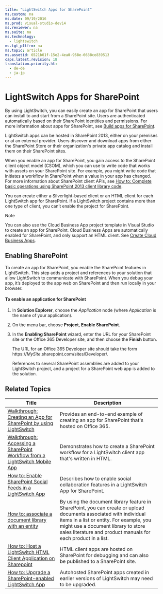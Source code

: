 ```yaml
---
title: "LightSwitch Apps for SharePoint"
ms.custom: na
ms.date: 09/19/2016
ms.prod: visual-studio-dev14
ms.reviewer: na
ms.suite: na
ms.technology: 
  - lightswitch
ms.tgt_pltfrm: na
ms.topic: article
ms.assetid: 6521b01f-15e2-4ea0-958e-6638ce839513
caps.latest.revision: 18
translation.priority.ht: 
  - de-de
  - ja-jp
---
```

# LightSwitch Apps for SharePoint
By using LightSwitch, you can easily create an app for SharePoint that users can install to and start from a SharePoint site. Users are authenticated automatically based on their SharePoint identities and permissions. For more information about apps for SharePoint, see [Build apps for SharePoint](http://go.microsoft.com/fwlink/?LinkId=285362).  
  
 LightSwitch apps can be hosted in SharePoint 2013, either on your premises or at an external provider. Users discover and download apps from either the SharePoint Store or their organization's private app catalog and install them on their SharePoint sites.  
  
 When you enable an app for SharePoint, you gain access to the SharePoint client object model (CSOM), which you can use to write code that works with assets on your SharePoint site. For example, you might write code that initiates a workflow in SharePoint when a value in your app has changed. For more information about SharePoint client APIs, see [How to: Complete basic operations using SharePoint 2013 client library code](http://go.microsoft.com/fwlink/?LinkId=285361).  
  
 You can create either a Silverlight-based client or an HTML client for each LightSwitch app for SharePoint. If a LightSwitch project contains more than one type of client, you can’t enable the project for SharePoint.  
  
> [!NOTE]
>  You can also use the Cloud Business App project template in Visual Studio to create an app for SharePoint. Cloud Business Apps are automatically enabled for SharePoint, and only support an HTML client. See [Create Cloud Business Apps](http://msdn.microsoft.com/library/office/dn584076\(v=office.15\).aspx).  
  
## Enabling SharePoint  
 To create an app for SharePoint, you enable the SharePoint features in LightSwitch. This step adds a project and references to your solution that allow LightSwitch to communicate with SharePoint. When you debug your app, it’s deployed to the app web on SharePoint and then run locally in your browser.  
  
#### To enable an application for SharePoint  
  
1.  In **Solution Explorer**, choose the *Application* node (where *Application* is the name of your application).  
  
2.  On the menu bar, choose **Project**,  **Enable SharePoint**.  
  
3.  In the **Enabling SharePoint** wizard, enter the URL for your SharePoint site or the Office 365 Developer site, and then choose the **Finish** button.  
  
     The URL for an Office 365 Developer site should take the form https://*MySite*.sharepoint.com/sites/Developer/.  
  
     References to several SharePoint assemblies are added to your LightSwitch project, and a project for a SharePoint web app is added to the solution.  
  
## Related Topics  
  
|Title|Description|  
|-----------|-----------------|  
|[Walkthrough: Creating an App for SharePoint by using LightSwitch](../vs140/Walkthrough--Creating-an-App-for-SharePoint-by-Using-LightSwitch.md)|Provides an end-to-end example of creating an app for SharePoint that's hosted on Office 365.|  
|[Walkthrough: Accessing a SharePoint Workflow from a LightSwitch Mobile App](assetId:///eff72039-ecf4-4836-acfa-6a79148fb388)|Demonstrates how to create a SharePoint workflow for a LightSwitch client app that's written in HTML.|  
|[How to: Enable SharePoint Social Feeds in a LightSwitch App](../vs140/How-to--Enable-SharePoint-Social-Feeds-in-a-LightSwitch-App.md)|Describes how to enable social collaboration features in a LightSwitch App for SharePoint.|  
|[How to: associate a document library with an entity](http://msdn.microsoft.com/library/office/dn592160\(v=office.15\).aspx)|By using the document library feature in SharePoint, you can create or upload documents associated with individual items in a list or entity. For example, you might use a document library to store sales literature and product manuals for each product in a list.|  
|[How to: Host a LightSwitch HTML Client Application on Sharepoint](../vs140/How-to--Host-a-LightSwitch-HTML-Client-Application-on-Sharepoint.md)|HTML client apps are hosted on SharePoint for debugging and can also be published to a SharePoint site.|  
|[How to: Upgrade a SharePoint-enabled LightSwitch App](../vs140/How-to--Upgrade-a-SharePoint-enabled-LightSwitch-App.md)|Autohosted SharePoint apps created in earlier versions of LightSwitch may need to be upgraded.|
